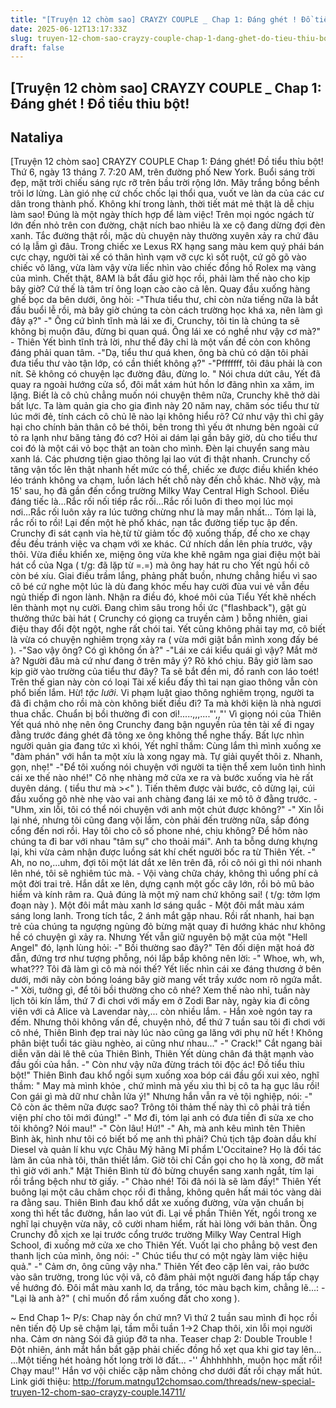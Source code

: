```yaml
---
title: "[Truyện 12 chòm sao] CRAYZY COUPLE _ Chap 1: Đáng ghét ! Đồ tiểu thỉu bột!"
date: 2025-06-12T13:17:33Z
slug: truyen-12-chom-sao-crayzy-couple-chap-1-dang-ghet-do-tieu-thiu-bot
draft: false
---
```


## [Truyện 12 chòm sao] CRAYZY COUPLE _ Chap 1: Đáng ghét ! Đồ tiểu thỉu bột!

## Nataliya

[Truyện 12 chòm sao] CRAYZY COUPLE
Chap 1: Đáng ghét! Đồ tiểu thỉu bột!
Thứ 6, ngày 13 tháng 7.
7:20 AM, trên đường phố New York.
Buổi sáng trời đẹp, mặt trời chiếu sáng rực rỡ trên bầu trời rộng lớn. Mây trắng bồng bềnh trôi lơ lửng. Làn gió nhẹ cứ chốc chốc lại thổi qua, vuốt ve làn da của các cư dân trong thành phố. Không khí trong lành, thời tiết mát mẻ thật là dễ chịu làm sao!
Đúng là một ngày thích hợp để làm việc!
Trên mọi ngóc ngách từ lớn đến nhỏ trên con đường, chật ních bao nhiêu là xe cộ đang dừng đợi đèn xanh. Tắc đường thật rồi, mặc dù chuyện này thường xuyên xảy ra chứ đâu có lạ lẫm gì đâu.
Trong chiếc xe Lexus RX hạng sang màu kem quý phái bán cực chạy, người tài xế có thân hình vạm vỡ cực kì sốt ruột, cứ gõ gõ vào chiếc vô lăng, vừa làm vậy vừa liếc nhìn vào chiếc đồng hồ Rolex mạ vàng của mình. Chết thật, 8AM là bắt đầu giờ học rồi, phải làm thế nào cho kịp bây giờ?
Cứ thế là tâm trí ông loạn cào cào cả lên.
Quay đầu xuống hàng ghế bọc da bên dưới, ông hỏi:
-"Thưa tiểu thư, chỉ còn nửa tiếng nữa là bắt đầu buổi lễ rồi, mà bây giờ chúng ta còn cách trường học khá xa, nên làm gì đây ạ?"
-" Ông cứ bình tĩnh mà lái xe đi, Crunchy, tôi tin là chúng ta sẽ không bị muộn đâu, đừng bi quan quá. Ông lái xe có nghề như vậy cơ mà?" - Thiên Yết bình tĩnh trả lời, như thể đây chỉ là một vấn đề cỏn con không đáng phải quan tâm.
-"Dạ, tiểu thư quá khen, ông bà chủ có dặn tôi phải đưa tiểu thư vào tận lớp, có cần thiết không ạ?"
-"Pfffffff, tôi đâu phải là con nít. Sẽ không có chuyện lạc đường đâu, đừng lo. "
Nói chưa dứt câu, Yết đã quay ra ngoài hướng cửa sổ, đôi mắt xám hút hồn lơ đãng nhìn xa xăm, im lặng.
Biết là cô chủ chẳng muốn nói chuyện thêm nữa, Crunchy khẽ thở dài bất lực. Ta làm quản gia cho gia đình này 20 năm nay, chăm sóc tiểu thư từ lúc mới đẻ, tính cách cô chủ lẽ nào lại không hiểu rõ? Cứ như vậy thì chỉ gây hại cho chính bản thân cô bé thôi, bên trong thì yếu ớt nhưng bên ngoài cứ tỏ ra lạnh như băng tảng đó cơ? Hỏi ai dám lại gần bây giờ, dù cho tiểu thư coi đó là một cái vỏ bọc thật an toàn cho mình.
Đèn lại chuyển sang màu xanh lá.
Các phương tiện giao thông lại lao vút đi thật nhanh.
Crunchy cố tăng vận tốc lên thật nhanh hết mức có thể, chiếc xe được điều khiển khéo léo tránh không va chạm, luồn lách hết chỗ này đến chỗ khác. Nhờ vậy, mà 15' sau, họ đã gần đến cổng trường Milky Way Central High School.
Điều đáng tiếc là...Rắc rối nối tiếp rắc rối...Rắc rối luôn đi theo mọi lúc mọi nơi...Rắc rối luôn xảy ra lúc tưởng chừng như là may mắn nhất... Tóm lại là, rắc rối to rồi!
Lại đến một hè phố khác, nạn tắc đường tiếp tục ập đến. Crunchy đi sát cạnh vỉa hè,từ từ giảm tốc độ xuống thấp, để cho xe chạy đều đều tránh việc va chạm với xe khác. Cứ nhích dần lên phía trước, vậy thôi.
Vừa điều khiển xe, miệng ông vừa khe khẽ ngâm nga giai điệu một bài hát cổ của Nga ( t/g: đã lặp từ =.=) mà ông hay hát ru cho Yết ngủ hồi cô còn bé xíu. Giai điều trầm lắng, phảng phất buồn, nhưng chẳng hiểu vì sao cô bé cứ nghe một lúc là dù đang khóc mếu hay cười đùa vui vẻ vẫn đều ngủ thiếp đi ngon lành. Nhận ra điều đó, khoé môi của Tiểu Yết khẽ nhếch lên thành mọt nụ cười.
Đang chìm sâu trong hồi ức ("flashback"), gật gù thưởng thức bài hát ( Crunchy có giọng ca truyền cảm ) bỗng nhiên, giai điệu thay đổi đột ngột, nghe rất chói tai. Yết cũng không phải tay mơ, cô biết là vừa có chuyện nghiêm trọng xảy ra ( vừa mới giật bắn mình xong đấy bé ).
-"Sao vậy ông? Có gì không ổn à?"
-"Lái xe cái kiểu quái gì vậy? Mắt mờ à? Người đâu mà cứ như đang ở trên mây ý? Rõ khó chịu. Bây giờ làm sao kịp giờ vào trường của tiểu thư đây? Ta sẽ bắt đền mi, đồ ranh con láo toét! Trên thế gian này còn có loại Tài xế kiểu đấy thì tai nạn giao thông vẫn còn phổ biến lắm. Hừ! *tặc lưỡi*. Vi phạm luật giao thông nghiêm trọng, người ta đã đi chậm cho rồi mà còn không biết điều đi? Ta mà khởi kiện là nhà ngươi thua chắc. Chuẩn bị bồi thường đi con ơi!.....,,,...."',,"'
Vì giọng nói của Thiên Yết quá nhỏ nhẹ nên ông Crunchy đang bận nguyền rủa tên tài xế đi ngay đằng trước đáng ghét đã tông xe ông không thể nghe thấy. Bất lực nhìn người quản gia đang tức xì khói, Yết nghĩ thầm: Cùng lắm thì mình xuống xe "đàm phán" với hắn ta một xíu là xong ngay mà. Tự giải quyết thôi z. Nhanh, gọn, nhẹ!"
-"Để tôi xuống nói chuyện với người ta tiện thể xem luôn tình hình cái xe thế nào nhé!"
Cô nhẹ nhàng mở cửa xe ra và bước xuống vỉa hè rất duyên dáng. ( tiểu thư mà ><" ).
Tiến thêm được vài bước, cô dừng lại, cúi đầu xuống gõ nhè nhẹ vào vai anh chàng đang lái xe mô tô ở đằng trước.
-"Uhm, xin lỗi, tôi có thể nói chuyện với anh một chút được không?"
-" Xin lỗi lại nhé, nhưng tôi cũng đang vội lắm, còn phải đến trường nữa, sắp đóng cổng đến nơi rồi. Hay tôi cho cô số phone nhé, chịu không? Để hôm nào chúng ta đi bar với nhau "tâm sự" cho thoải mái".
Anh ta bỗng dưng khựng lại, khi vừa cảm nhận được luồng sát khí chết người bốc ra từ Thiên Yết.
-" Ah, no no,...uhm, đợi tôi một lát dắt xe lên trên đã, rồi cô nói gì thì nói nhanh lên nhé, tôi sẽ nghiêm túc mà. - Vội vàng chữa cháy, không thì uổng phí cả một đời trai trẻ.
Hắn dắt xe lên, dựng cạnh một gốc cây lớn, rồi bỏ mũ bảo hiểm và kính râm ra. Quả đúng là một mỹ nam chứ không sai! ( t/g: tởm lợm đoạn này ).
Một đôi mắt màu xanh lơ sáng quắc - Một đôi mắt màu xám sáng long lanh.
Trong tích tắc, 2 ánh mắt gặp nhau.
Rồi rất nhanh, hai bạn trẻ của chúng ta ngượng ngùng đỏ bừng mặt quay đi hướng khác như không hề có chuyện gì xảy ra.
Nhưng Yết vẫn giữ nguyên bộ mặt của một "Hell Angel" đó, lạnh lùng hỏi:
-" Bồi thường sao đây?"
Tên đối diện mặt hoá đờ đẫn, đứng trơ như tượng phỗng, nói lắp bắp không nên lời:
-" Whoe, wh, wh, what??? Tôi đã làm gì cô mà nói thế?
Yết liếc nhìn cái xe đáng thương ở bên dưới, mới nãy còn bóng loáng bây giờ mang vết trầy xước nom rõ ngứa mắt.
-" Xời, tưởng gì, để tôi bồi thường cho cô nhé? Xem thế nào nhỉ, tuần này lịch tôi kín lắm, thứ 7 đi chơi với mấy em ở Zodi Bar này, ngày kia đi công viên với cả Alice và Lavendar này,... còn nhiều lắm. - Hắn xoè ngón tay ra đếm. Nhưng thôi không vấn đề, chuyện nhỏ, để thứ 7 tuần sau tôi đi chơi với cô nhé, Thiên Bình đẹp trai này lúc nào cũng ga lăng với phụ nữ hết ! Không phân biệt tuổi tác giàu nghèo, ai cũng như nhau..."
-" Crack!"
Cắt ngang bài diễn văn dài lê thê của Thiên Bình, Thiên Yết dùng chân đá thật mạnh vào đầu gối của hắn.
-" Còn như vậy nữa đừng trách tôi độc ác! Đồ tiểu thỉu bột!"
Thiên Bình đau khổ ngồi sụm xuống xoa bóp cái đầu gối xui xẻo, nghĩ thầm: " May mà mình khỏe , chứ mình mà yếu xìu thì bị cô ta hạ gục lâu rồi! Con gái gì mà dữ như chằn lửa ý!"
Nhưng hắn vẫn ra vẻ tội nghiệp, nói:
-" Cô còn ác thêm nữa được sao? Trông tôi thảm thế này thì cô phải trả tiền viện phí cho tôi mới đúng!"
-" Mơ đi, tóm lại anh có đưa tiền đi sửa xe cho tôi không? Nói mau!"
-" Còn lâu! Hứ!"
-" Ah, mà anh kêu mình tên Thiên Bình àk, hình như tôi có biết bố mẹ anh thì phải? Chủ tịch tập đoàn dầu khí Diesel và quản lí khu vực Châu Mỹ hãng Mĩ phẩm L'Occitaine? Họ là đối tác làm ăn của nhà tôi, thân thiết lắm. Giờ tôi chỉ Cần gọi cho họ là xong, đỡ mất thì giờ với anh."
Mặt Thiên Bình từ đỏ bừng chuyển sang xanh ngắt, tím lại rồi trắng bệch như tờ giấy.
-" Chào nhé! Tôi đã nói là sẽ làm đấy!"
Thiên Yết buông lại một câu châm chọc rồi đi thẳng, không quên hất mái tóc vàng dài ra đằng sau.
Thiên Bình đau khổ dắt xe xuống đường, vừa vặn chuẩn bị xong thì hết tắc đường, hắn lao vút đi.
Lại về phần Thiên Yết, ngồi trong xe nghĩ lại chuyện vừa nãy, cô cười nham hiểm, rất hài lòng với bản thân.
Ông Crunchy đỗ xịch xe lại trước cổng trước trường Milky Way Central High School, đi xuống mở cửa xe cho Thiên Yết.
Vuốt lại cho phẳng bộ vest đen thanh lịch của mình, ông nói:
-" Chúc tiểu thư có một ngày làm việc hiệu quả."
-" Cảm ơn, ông cũng vậy nha."
Thiên Yết đeo cặp lên vai, rảo bước vào sân trường, trong lúc vội vã, cô đâm phải một người đang hấp tấp chạy về hướng đó.
Đôi mắt màu xanh lơ, da trắng, tóc màu bạch kim, chẳng lẽ...:
-"Lại là anh à?" ( chỉ muốn đổ rầm xuống đất cho xong ).
 
~ End Chap 1~
P/s: Chap này ổn chứ mn?
Vì thứ 2 tuần sau mình đi học rồi nên tiến độ Up sẽ chậm lại, tầm mỗi tuần 1->2 Chap thôi, xin lỗi mọi người
nha.
Cảm ơn nàng Sói đã giúp đỡ ta nha.
Teaser chap 2: Double Trouble !
 Đột nhiên, ánh mắt hắn bắt gặp phải chiếc đồng hồ xẹt qua khi giơ tay lên...
...Một tiếng hét hoảng hốt long trời lở đất...
-'' Áhhhhhhh, muộn học mất rồi! Chạy mau!''
Hắn vơ vội chiếc cặp nằm chỏng chơ dưới đất rồi chạy mất hút.
Link giới thiệu: http://forum.matngu12chomsao.com/threads/new-special-truyen-12-chom-sao-crayzy-couple.14711/